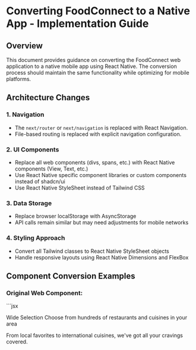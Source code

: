 # Converting FoodConnect to a Native App - Implementation Guide

## Overview

This document provides guidance on converting the FoodConnect web application to a native mobile app using React Native. The conversion process should maintain the same functionality while optimizing for mobile platforms.

## Architecture Changes

### 1. Navigation

- The `next/router` or `next/navigation` is replaced with React Navigation.
- File-based routing is replaced with explicit navigation configuration.

### 2. UI Components

- Replace all web components (divs, spans, etc.) with React Native components (View, Text, etc.)
- Use React Native specific component libraries or custom components instead of shadcn/ui
- Use React Native StyleSheet instead of Tailwind CSS

### 3. Data Storage

- Replace browser localStorage with AsyncStorage
- API calls remain similar but may need adjustments for mobile networks

### 4. Styling Approach

- Convert all Tailwind classes to React Native StyleSheet objects
- Handle responsive layouts using React Native Dimensions and FlexBox

## Component Conversion Examples

### Original Web Component:
\`\`\`jsx
<Card className="border-t-4 border-t-primary hover:shadow-md transition-all duration-300">
  <CardHeader>
    <div className="w-12 h-12 rounded-full bg-primary/10 flex items-center justify-center mb-2">
      <Utensils className="h-6 w-6 text-primary" />
    </div>
    <CardTitle>Wide Selection</CardTitle>
    <CardDescription>Choose from hundreds of restaurants and cuisines in your area</CardDescription>
  </CardHeader>
  <CardContent>
    <p className="text-sm text-muted-foreground">
      From local favorites to international cuisines, we've got all your cravings covered.
    </p>
  </CardContent>
</Card>
